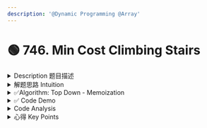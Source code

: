 ```yaml
---
description: '@Dynamic Programming @Array'
---
```


# 🟢 746. Min Cost Climbing Stairs

<details>

<summary>Description 题目描述 </summary>

You are given an integer array `cost` where <mark style="color:yellow;">`cost[i]`</mark> <mark style="color:yellow;"></mark><mark style="color:yellow;">is the cost of</mark> <mark style="color:yellow;"></mark><mark style="color:yellow;">`ith`</mark> <mark style="color:yellow;"></mark><mark style="color:yellow;">step on a staircase.</mark> Once you pay the cost, you can either climb <mark style="color:yellow;">one or two steps.</mark>

You can either start from the step with index `0`, or the step with index `1`.

Return _the <mark style="color:yellow;">minimum cost</mark> to reach the top of the floor_.

**Example 1:**

<pre><code><strong>Input: cost = [10,15,20]
</strong><strong>Output: 15
</strong><strong>Explanation: You will start at index 1.
</strong>- Pay 15 and climb two steps to reach the top. The total cost is 15.
</code></pre>

**Example 2:**

<pre><code><strong>Input: cost = [1,100,1,1,1,100,1,1,100,1]
</strong><strong>Output: 6
</strong><strong>Explanation: You will start at index 0.
</strong>- Pay 1 and climb two steps to reach index 2.
- Pay 1 and climb two steps to reach index 4.
- Pay 1 and climb two steps to reach index 6.
- Pay 1 and climb one step to reach index 7.
- Pay 1 and climb two steps to reach index 9.
- Pay 1 and climb one step to reach the top.
The total cost is 6.
</code></pre>

</details>

<details>

<summary>解题思路 Intuition </summary>

* given:&#x20;
  * `cost[]:` array to store the cost of each step
  * `i`: index of the step
* <mark style="color:yellow;">**state variable**</mark>: dp(i) to store the min cost BEFORE getting to i
* <mark style="color:yellow;">**recursion pattern**</mark>: dp(i) = Math.min( dp(i-1, cost)+ cost\[i-1], dp(i-2) + cost\[i-2]))
  * if not pay cost at current step: pay cost of the prev step-> use accumulated memo + the cost of the prev step
  * if pay cost at current step: must pay for the i-2 step, use accumulated memo + cost of current step

<!---->

* <mark style="color:yellow;">**base cases**</mark>: dp(0) = dp(1) = cost\[i]

</details>

<details>

<summary>✅Algorithm: Top Down - Memoization</summary>

1. Define a hash map `memo`, where `memo[i]` represents the minimum cost of reaching the $$i^{th}$$ step.
2. Define a function `dp`, where `dp(i)` will determine the minimum cost to reach the $$ithi^{th}ith$$ step.
3. In our function `dp`
   1. first check the base cases: `return 0` when `i == 0` or `i == 1`.
   2. Next, check if the argument `i` has already been calculated and stored in our hash map `memo`.
      1. &#x20;If so, `return memo[i]`.&#x20;
      2. Otherwise, use the recurrence relation to calculate `memo[i]`, and then return `memo[i]`.
4. Simply call and return `dp(cost.length)`. Once again, we can make use of the trick from approach 1 where we treat the top floor as an extra "step". Since `cost` is 0-indexed, `cost.length` will be an index 1 step above the last element of `cost`.



</details>

<details>

<summary>✅ Code Demo </summary>

```java
class Solution {
    private HashMap<Integer, Integer> memo = new HashMap<>();

    // Return: total cost BEFORE getting to stair i
    // pass cost as a vairable to avoid deine it as a class-level variable
    private int dp(int i, int[] cost) {
        // base cases: i <= 1 returns 0 is based on the problem formulation where:
        // - The cost array represents the cost to step onto a stair from the previous stair.
        // - start at either step 0 or step 1 => don't have to pay any cost to get to the start
        if (i <= 1) {
            return 0;
        }

        // check if result is already computed
        if (!memo.containsKey(i)) {
            // recursive call and memoization
            memo.put(i, Math.min(dp(i - 1, cost) + cost[i - 1], dp(i - 2, cost) + cost[i-2]));
        }
        return memo.get(i);
    }

    public int minCostClimbingStairs(int[] cost) {
        // start from the step beyond the last step, which is the top of the floor
        return dp(cost.length, cost); 
    }
}
```

</details>

<details>

<summary>Code Analysis</summary>

Time complexity: O(n)

Space Complexity: O(n)

</details>

<details>

<summary>心得 Key Points</summary>

1. 这道题把cost作为一个params 所以就不需要define class-level cost
2. 心机的点在于dp(i)是cost before getting to the current stair
3. 注意pass in的是cost.length而不是cost.length-1 和之前的两道题有区别
4. 所以其实是会overlap the actual num of stairs

</details>
